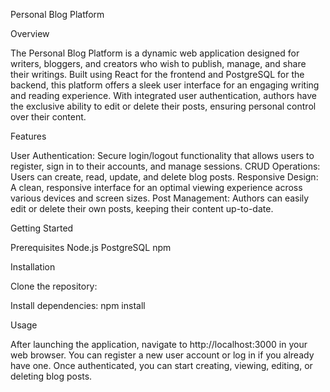 Personal Blog Platform

Overview

The Personal Blog Platform is a dynamic web application designed for writers, bloggers, and creators who wish to publish, manage, and share their writings. Built using React for the frontend and PostgreSQL for the backend, this platform offers a sleek user interface for an engaging writing and reading experience. With integrated user authentication, authors have the exclusive ability to edit or delete their posts, ensuring personal control over their content.

Features

User Authentication: Secure login/logout functionality that allows users to register, sign in to their accounts, and manage sessions.
CRUD Operations: Users can create, read, update, and delete blog posts.
Responsive Design: A clean, responsive interface for an optimal viewing experience across various devices and screen sizes.
Post Management: Authors can easily edit or delete their own posts, keeping their content up-to-date.

Getting Started

Prerequisites
Node.js
PostgreSQL
npm

Installation

Clone the repository:

Install dependencies:
npm install

Usage

After launching the application, navigate to http://localhost:3000 in your web browser. You can register a new user account or log in if you already have one. Once authenticated, you can start creating, viewing, editing, or deleting blog posts.
